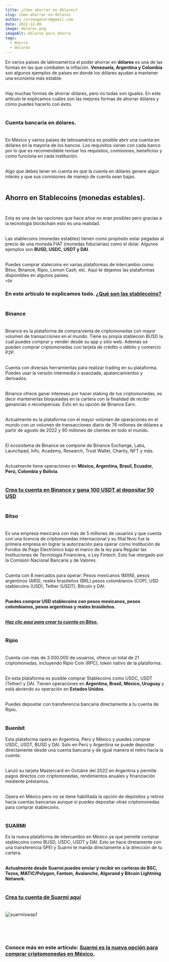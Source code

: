 ```yaml
---
title: ¿Cómo ahorrar en dólares?
slug: Como-ahorrar-en-dolares
author: coronagenaro@gmail.com
date: 2022-12-06
image: dolares.png
imageAlt: dólares para ahorro
tags:
  - Ahorro
  - dólares
---
```

E﻿n varios países de latinoamérica el poder ahorrar en **dólares** es una de las formas en las que combaten la inflación. **Venezuela, Argentina y Colombia** son algunos ejemplos de países en donde los dólares ayudan a mantener una economía más estable.<br/><br/>

Hay muchas formas de ahorrar dólares, pero no todas son iguales. En este artículo te explicamos cuáles son las mejores formas de ahorrar dólares y cómo puedes hacerlo con éxito.<br/><br/>

### **Cuenta bancaría en dólares.**<br/><br/>

E﻿n México y varios países de latinoamérica es posible abrir una cuenta en dólares en la mayoría de los bancos. Los requisitos varían con cada banco por lo que es recomendable revisar los requisitos, comisiones, beneficios y como funciona en cada institución.<br/><br/>

Algo que debes tener en cuenta es que la cuenta en dólares genere algún interés y que sus comisiones de manejo de cuenta sean bajas.<br/><br/>

## **A﻿horro en Stablecoins (monedas estables).** <br/><br/>

E﻿sta es una de las opciones que hace años no eran posibles pero gracias a la tecnología blockchain esto es una realidad.<br/><br/>

L﻿as stablecoins (monedas estables) tienen como propósito estar pegadas al precio de una moneda FIAT (monedas fiduciarias) como el dolar. Algunos ejemplos son **BUSD, USDC, USDT y DAI**. <br/><br/>

P﻿uedes comprar stalecoins en varias plataformas de intercambio como Bitso, Binance, Ripio, Lemon Cash, etc. Aquí te dejamos las plataformas disponibles en algunos países.<br/><br

### **E﻿n este artículo te explicamos todo. [¿Qué son las stablecoins?](https://www.oasisfinanciero.mx/blog/2022-10-15/que-son-las-stablecoins/)**<br/><br/>

### **B﻿inance**<br/><br/>

Binance es la plataforma de compra/venta de criptomonedas con mayor volumen de transacciones en el mundo. Tiene su propia stablecoin BUSD la cuál puedes comprar y vender desde su app y sitio web. Además se pueden comprar criptomonedas con tarjeta de crédito o débito y comercio P2P.<br/><br/>

Cuenta con diversas herramientas para realizar trading en su plataforma. Puedes usar la versión intermedia o avanzada, apalancamientos y derivados. <br/><br/>

Binance ofrece ganar intereses por hacer staking de tus criptomonedas, es decir mantenerlas bloqueadas en la cartera con la finalidad de recibir ganancias o recompensas. Esto en su opción de Binance Earn. <br/><br/>

Actualmente es la plataforma con el mayor volúmen de operaciones en el mundo con un volumen de transacciones diario de 76 millones de dólares a partir de agosto de 2022 y 90 millones de clientes en todo el mundo.<br/><br/>

El ecosistema de Binance se compone de Binance Exchange, Labs, Launchpad, Info, Academy, Research, Trust Wallet, Charity, NFT y más.<br/><br/>

A﻿ctualmente tiene operaciones en **México, Argentina, Brasil, Ecuador, Perú, Colombia y Bolivia**.<br/><br/>

### **[C﻿rea tu cuenta en Binance y gana 100 USDT al depositar 50 USD](https://www.binance.com/en/activity/referral-entry/CPA?fromActivityPage=true&ref=CPA_00ENPN26FP)**<br/><br/>

### **B﻿itso**<br/><br/>

Es una empresa mexicana con más de 5 millones de usuarios y que cuenta con una licencia de criptomonedas internacional y su filial Nvio fue la primera empresa en lograr la autorización para operar como Institución de Fondos de Pago Electrónico bajo el marco de la ley para Regular las Instituciones de Tecnología Financiera, o Ley Fintech. Esto fue otorgado por la Comisión Nacional Bancaria y de Valores. <br/><br/>

Cuenta con 8 mercados para operar: Pesos mexicanos (MXN), pesos argentinos (ARS), reales brasileños (BRL) pesos colombianos (COP), USD stablecoins (USD), Tether (USDT), Bitcoin y DAI. <br/><br/>

**P﻿uedes comprar USD stablecoins con pesos mexicanos, pesos colombianos, pesos argentinos y reales brasileños.**<br/><br/>

***[Haz clic aquí para crear tu cuenta en Bitso.](https://bitso.com/register?ref=lzgl)*** <br/><br/>

### **R﻿ipio**<br/><br/>

Cuenta con más de 3.000.000 de usuarios, ofrece un total de 21 criptomonedas, incluyendo Ripio Coin (RPC), token nativo de la plataforma.<br/><br/>

E﻿n esta plataforma es posible comprar Stablecoins como USDC, USDT (Tether) y DAI. Tienen operaciones en **Argentina, Brasil, México, Uruguay** y está abriendo su operación en **Estados Unidos**.<br/><br/>

P﻿uedes depositar con transferencia bancaria directamente a tu cuenta de Ripio.<br/><br/>

### **B﻿uenbit**

E﻿sta plataforma opera en Argentina, Perú y México y puedes comprar USDC, USDT, BUSD y DAI. Solo en Perú y Argentina se puede depositar directamente desde una cuenta bancaria y de igual manera el retiro hacia la cuenta.<br/><br/>

L﻿anzó su tarjeta Mastercard en Octubre del 2022 en Argentina y permite pagos directos con criptomonedas, rendimientos anuales y finanziación mediente préstamos.<br/><br/>

O﻿pera en México pero no se tiene habilitada la opción de depósitos y retiros hacia cuentas bancarias aunque sí puedes depositar otras criptomonedas para comprar stablecoins.<br/><br/>

### **S﻿UARMI**

E﻿s la nueva plataforma de intercambio en México ya que permite comprar stablecoins como BUSD, USDC, USDT y DAI. Esto se hace diretamente con una transferencia SPEI y Suarmi te manda directamente a la dirección de tu cartera.<br/><br/>

**A﻿ctualmente desde Suarmi puedes enviar y recibir en carteras de BSC, Tezos, MATIC/Polygon, Fantom, Avalanche, Algorand y Bitcoin Lightning Network.**<br/><br/>

### **[C﻿rea tu cuenta de Suarmi aquí](https://www.suarmi.com/index)**<br/><br/>

![suarmiswap1](https://www.oasisfinanciero.mx/static/6897a9fe384700f659e9e7ac28a6a18c/fce5f/suarmiswap1.jpg "suarmiswap1")

### <br/><br/>

### C﻿onoce más en este artículo: **[Suarmi es la nueva opción para comprar criptomonedas en México.](https://www.oasisfinanciero.mx/blog/2022-12-01/suarmi-es-la-nueva-opcion-para-comprar-criptomonedas-en-mexico/)**

[](https://www.oasisfinanciero.mx/blog/2022-12-01/suarmi-es-la-nueva-opcion-para-comprar-criptomonedas-en-mexico/)<!--EndFragment-->